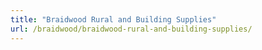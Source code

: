 ```yaml
---
title: "Braidwood Rural and Building Supplies"
url: /braidwood/braidwood-rural-and-building-supplies/
---
```

